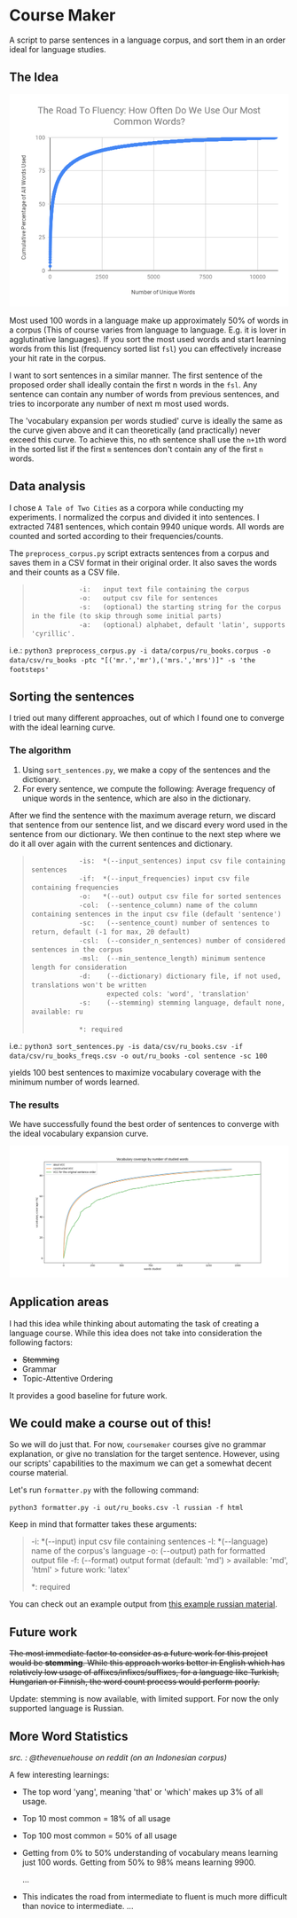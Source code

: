 # Course Maker
A script to parse sentences in a language corpus, and sort them in an order ideal for language studies.

## The Idea

![number of known most used words versus their cumulative usage percentage in the whole corpus. credit: @thevenuehouse on reddit](./media/graph.png)

Most used 100 words in a language make up approximately 50% of words in a corpus (This of course varies from language to language. E.g. it is lover in agglutinative languages). If you sort the most used words and start learning words from this list (frequency sorted list `fsl`) you can effectively increase your hit rate in the corpus. 

I want to sort sentences in a similar manner. The first sentence of the proposed order shall ideally contain the first n words in the `fsl`. Any sentence can contain any number of words from previous sentences, and tries to incorporate any number of next m most used words.

The 'vocabulary expansion per words studied' curve  is ideally the same as the curve given above and it can theoretically (and practically) never exceed this curve. To achieve this, no `m`th sentence shall use the `n+1`th word in the sorted list if the first `m` sentences don't contain any of the first `n` words.

## Data analysis

I chose `A Tale of Two Cities`  as a corpora while conducting my experiments. I normalized the corpus and divided it into sentences. I extracted 7481 sentences, which contain 9940 unique words.  All words are counted and sorted according to their frequencies/counts.

The `preprocess_corpus.py`  script extracts sentences from a corpus and saves them in a CSV format in their original order. It also saves the words and their counts as a CSV file.  

>                 -i:	input text file containing the corpus
>                 -o:	output csv file for sentences
>                 -s:	(optional) the starting string for the corpus in the file (to skip through some initial parts)
>                 -a:	(optional) alphabet, default 'latin', supports 'cyrillic'.

i.e.:
`python3 preprocess_corpus.py -i data/corpus/ru_books.corpus -o data/csv/ru_books -ptc "[('mr.','mr'),('mrs.','mrs')]" -s 'the footsteps'`

## Sorting the sentences

I tried out many different approaches, out of which I found one to converge with the ideal learning curve. 

### The algorithm

1. Using `sort_sentences.py`, we make a copy of the sentences and the dictionary. 
2. For every sentence, we compute the following: Average frequency of unique words in the sentence, which are also in the dictionary. 

After we find the sentence with the maximum average return, we discard that sentence from our sentence list, and we discard every word used in the sentence from our dictionary. We then continue to the next step where we do it all over again with the current sentences and dictionary. 

>                 -is: 	*(--input_sentences) input csv file containing sentences
>                 -if: 	*(--input_frequencies) input csv file containing frequencies
>                 -o:  	*(--out) output csv file for sorted sentences
>                 -col:	 (--sentence_column) name of the column containing sentences in the input csv file (default 'sentence')
>                 -sc: 	 (--sentence_count) number of sentences to return, default (-1 for max, 20 default)
>                 -csl:	 (--consider_n_sentences) number of considered sentences in the corpus
>                 -msl:	 (--min_sentence_length) minimum sentence length for consideration
>                 -d:  	 (--dictionary) dictionary file, if not used, translations won't be written
>                      	 expected cols: 'word', 'translation'
>                 -s:  	 (--stemming) stemming language, default none, available: ru
>                 
>                 *: required

i.e.:
`python3 sort_sentences.py -is data/csv/ru_books.csv -if data/csv/ru_books_freqs.csv -o out/ru_books -col sentence -sc 100` 

yields 100 best sentences to maximize vocabulary coverage with the minimum number of words learned.

### The results

We have successfully found the best order of sentences to converge with the ideal vocabulary expansion curve.

![](./media/vcc_comparison.png)



## Application areas

I had this idea while thinking about automating the task of creating a language course. While this idea does not take into consideration the following factors:

* ~~Stemming~~
* Grammar
* Topic-Attentive Ordering

It provides a good baseline for future work.



## We could make a course out of this!

So we will do just that. For now, `coursemaker` courses give no grammar explanation, or give no translation for the target sentence. However, using our scripts' capabilities to the maximum we can get a somewhat decent course material.

Let's run `formatter.py` with the following command:

`python3 formatter.py -i out/ru_books.csv -l russian -f html`

Keep in mind that formatter takes these arguments:

>    -i:  	*(--input) input csv file containing sentences
>    -l:  	*(--language) name of the corpus's language
>    -o:  	 (--output) path for formatted output file
>    -f:  	 (--format) output format (default: 'md')
>         	  > available: 'md', 'html'
>         	  > future work: 'latex'
>    
>    *: required

You can check out an example output from [this example russian material](.courses/russian_course.html).



## Future work

~~The most immediate factor to consider as a future work for this project would be **stemming**. While this approach works better in English which has relatively low usage of affixes/infixes/suffixes, for a language like Turkish, Hungarian or Finnish, the word count process would perform poorly.~~

Update: stemming is now available, with limited support. For now the only supported language is Russian.



## More Word Statistics 

*src. : @thevenuehouse on reddit (on an Indonesian corpus)*

A few interesting learnings:

- The top word 'yang', meaning 'that' or 'which' makes up 3% of all usage.

- Top 10 most common = 18% of all usage

- Top 100 most common = 50% of all usage

- Getting from 0% to 50% understanding of vocabulary means learning just 100 words. Getting from 50% to 98% means learning 9900.

  ...

- This indicates the road from intermediate to fluent is much more difficult than novice to intermediate.
  ...
